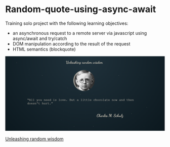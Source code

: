 # Random-quote-using-async-await

Training solo project with the following learning objectives:
* an asynchronous request to a remote server via javascript using async/await and try/catch
* DOM manipulation according to the result of the request
* HTML semantics (blockquote)

![Screenshot](/assets/css/Screenshot.png)

[Unleashing random wisdom](https://nataliiatasha.github.io/random-quote-using-async-await/)
